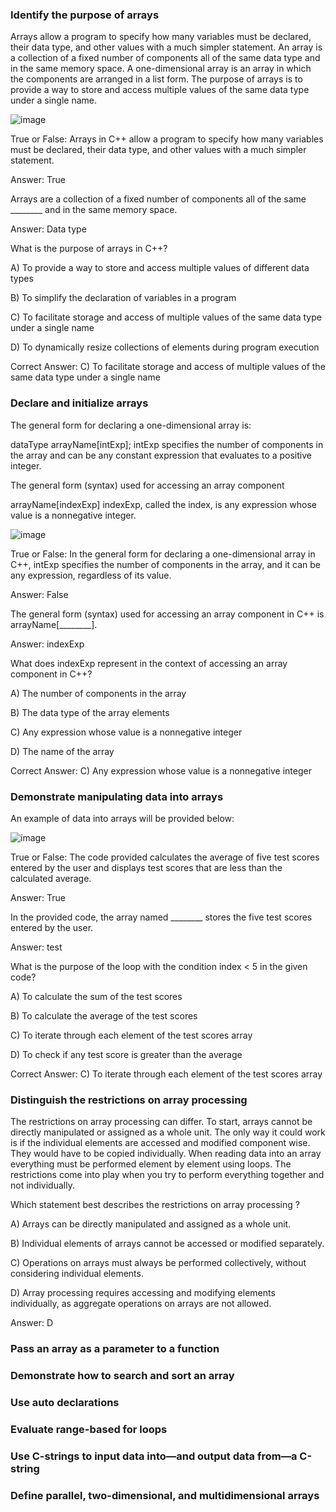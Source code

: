### Identify the purpose of arrays

Arrays allow a program to specify how many variables must be declared, their data type, and other values with a much simpler statement. An array is a collection of a fixed number of components all of the same data type and in the same memory space. A one-dimensional array is an array in which the components are arranged in a list form. The purpose of arrays is to provide a way to store and access multiple values of the same data type under a single name. 


![image](https://github.com/cis-famu/oer-assignment-oer-team-1/assets/156258365/3202173d-749d-490e-a68e-36517d2265f3)

True or False: Arrays in C++ allow a program to specify how many variables must be declared, their data type, and other values with a much simpler statement.

Answer: True

Arrays are a collection of a fixed number of components all of the same ________ and in the same memory space.

Answer: Data type


What is the purpose of arrays in C++?

A) To provide a way to store and access multiple values of different data types

B) To simplify the declaration of variables in a program

C) To facilitate storage and access of multiple values of the same data type under a single name

D) To dynamically resize collections of elements during program execution


Correct Answer: C) To facilitate storage and access of multiple values of the same data type under a single name








### Declare and initialize arrays

The general form for declaring a one-dimensional array is:


dataType arrayName[intExp];
intExp specifies the number of components in the array and can be any constant expression that evaluates to a positive integer.

The general form (syntax) used for accessing an array component


arrayName[indexExp]
indexExp, called the index, is any expression whose value is a nonnegative integer.

![image](https://github.com/cis-famu/oer-assignment-oer-team-1/assets/156258365/5cc8e8e4-bf05-4bbf-887e-9d59e02360b0)

True or False: In the general form for declaring a one-dimensional array in C++, intExp specifies the number of components in the array, and it can be any expression, regardless of its value.

Answer: False


The general form (syntax) used for accessing an array component in C++ is arrayName[________].

Answer: indexExp


What does indexExp represent in the context of accessing an array component in C++?

A) The number of components in the array

B) The data type of the array elements

C) Any expression whose value is a nonnegative integer

D) The name of the array

Correct Answer: C) Any expression whose value is a nonnegative integer







### Demonstrate manipulating data into arrays

An example of data into arrays will be provided below:

![image](https://github.com/cis-famu/oer-assignment-oer-team-1/assets/156258365/e9dc08c1-2afe-4fa4-9a83-67a18d61b3ca)

True or False: The code provided calculates the average of five test scores entered by the user and displays test scores that are less than the calculated average.

Answer: True


In the provided code, the array named ________ stores the five test scores entered by the user.

Answer: test

What is the purpose of the loop with the condition index < 5 in the given code?

A) To calculate the sum of the test scores

B) To calculate the average of the test scores

C) To iterate through each element of the test scores array

D) To check if any test score is greater than the average

Correct Answer: C) To iterate through each element of the test scores array








### Distinguish the restrictions on array processing

The restrictions on array processing can differ. To start, arrays cannot be directly manipulated or assigned as a whole unit. The only way it could work is if the individual elements are accessed and modified component wise. They would have to be copied individually. When reading data into an array everything must be performed element by element using loops. The restrictions come into play when you try to perform everything together and not individually. 





Which statement  best describes the restrictions on array processing ?

A) Arrays can be directly manipulated and assigned as a whole unit.


B) Individual elements of arrays cannot be accessed or modified separately.


C) Operations on arrays must always be performed collectively, without considering individual elements.


D) Array processing requires accessing and modifying elements individually, as aggregate operations on arrays are not allowed.





Answer: D



### Pass an array as a parameter to a function



### Demonstrate how to search and sort an array



### Use auto declarations



### Evaluate range-based for loops



### Use C-strings to input data into—and output data from—a C-string




### Define parallel, two-dimensional, and multidimensional arrays
